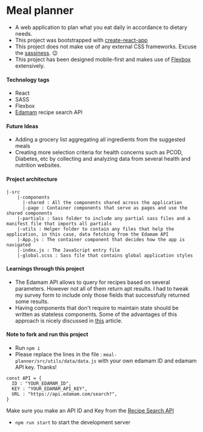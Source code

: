 # Meal planner
 - A web application to plan what you eat daily in accordance to dietary needs. 
 - This project was bootstrapped with [create-react-app](https://github.com/facebookincubator/create-react-app)
 - This project does not make use of any external CSS frameworks. Excuse the [sassiness](http://sass-lang.com/). :wink:
 - This project has been designed mobile-first and makes use of [Flexbox](https://css-tricks.com/snippets/css/a-guide-to-flexbox/) extensively.

#### Technology tags
- React
- SASS
- Flexbox
- [Edamam](https://www.edamam.com/) recipe search API

#### Future Ideas
- Adding a grocery list aggregating all ingredients from the suggested meals
- Creating more selection criteria for health concerns such as PCOD, Diabetes, etc by collecting and analyzing data from several health and nutrition websites.
 
#### Project architecture
```
|-src
    |-components
      |-shared : All the components shared across the application
      |-page : Container components that serve as pages and use the shared components
    |-partials : Sass folder to include any partial sass files and a manifest file that imports all partials
    |-utils : Helper folder to contain any files that help the application, in this case, data fetching from the Edamam API
    |-App.js : The container component that decides how the app is navigated
    |-index.js : The JavaScript entry file 
    |-global.scss : Sass file that contains global application styles
```

#### Learnings through this project

- The Edamam API allows to query for recipes based on several parameters. However not all of them return apt results.
I had to tweak my survey form to include only those fields that successfully returned some results.
- Having components that don't require to maintain state should be written as stateless components. 
Some of the advantages of this approach is nicely discussed in [this](https://hackernoon.com/react-stateless-functional-components-nine-wins-you-might-have-overlooked-997b0d933dbc) article.


#### Note to fork and run this project
- Run `npm i`
- Please replace the lines in the file : `meal-planner/src/utils/data/data.js` with your own edamam ID and edamam API key. Thanks!
```
const API = {
  ID : "YOUR_EDAMAM_ID",
  KEY : "YOUR_EDAMAM_API_KEY",
  URL : "https://api.edamam.com/search?",
}
```
Make sure you make an API ID and Key from the [Recipe Search API](https://developer.edamam.com/edamam-docs-recipe-api)
- `npm run start` to start the development server

